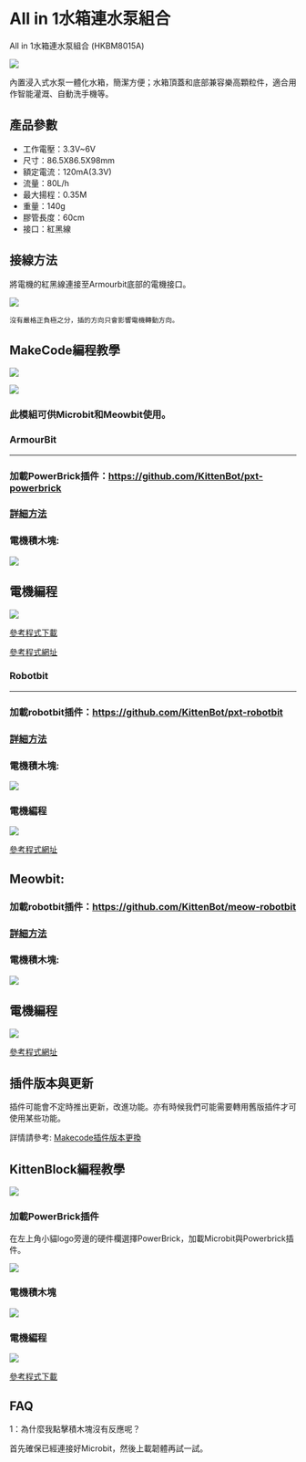 # All in 1水箱連水泵組合

All in 1水箱連水泵組合 (HKBM8015A)

![](./PWmodules/images/image--010.png)

內置浸入式水泵一體化水箱，簡潔方便；水箱頂蓋和底部兼容樂高顆粒件，適合用作智能灌溉、自動洗手機等。

## 產品參數

- 工作電壓：3.3V~6V
- 尺寸：86.5X86.5X98mm
- 額定電流：120mA(3.3V)
- 流量：80L/h
- 最大揚程：0.35M
- 重量：140g
- 膠管長度：60cm
- 接口：紅黑線

## 接線方法

將電機的紅黑線連接至Armourbit底部的電機接口。

![](./PWmodules/images/pumpCon.jpg)

    沒有嚴格正負極之分，插的方向只會影響電機轉動方向。

## MakeCode編程教學

![](./PWmodules/images/mcbanner.png)

![](../meowbit/images/acbanner.png)

### 此模組可供Microbit和Meowbit使用。

### ArmourBit

---

### 加載PowerBrick插件：https://github.com/KittenBot/pxt-powerbrick

### [詳細方法](../Makecode/powerBrickMC)

### 電機積木塊:

![](../motors/images/motorblocks.png)

## 電機編程

![](../motors/images/motor.png)

[參考程式下載](https://bit.ly/PowerbrickM11_01Hex)

[參考程式網址](https://makecode.microbit.org/_RYHivyayYL4q)

### Robotbit

---

### 加載robotbit插件：https://github.com/KittenBot/pxt-robotbit

### [詳細方法](../Makecode/powerBrickMC)

### 電機積木塊:

![](../motors/images/2kmotorblocks_rb.png)

### 電機編程

![](../motors/images/2kmotorcode_rb.png)

[參考程式網址](https://makecode.microbit.org/_33HMywgx9H97q)

## Meowbit:

### 加載robotbit插件：https://github.com/KittenBot/meow-robotbit

### [詳細方法](../Makecode/powerBrickMC)

### 電機積木塊:

![](../motors/images/motorblocks.png)

## 電機編程

![](../motors/images/2kmotorcode_meow.png)

[參考程式網址](https://makecode.com/_2z0C8v6XAC5y)

## 插件版本與更新

插件可能會不定時推出更新，改進功能。亦有時候我們可能需要轉用舊版插件才可使用某些功能。

詳情請參考: [Makecode插件版本更換](../../Makecode/makecode_extensionUpdate)

## KittenBlock編程教學

![](./PWmodules/images/kbbanner.png)

### 加載PowerBrick插件

在左上角小貓logo旁邊的硬件欄選擇PowerBrick，加載Microbit與Powerbrick插件。

![](./PWmodules/images/addextension.png)

### 電機積木塊

![](./PWmodules/kbimages/kbmotorblocks.png)

### 電機編程

![](./PWmodules/kbimages/kbpumpcode.png)

[參考程式下載](https://bit.ly/PowerbrickM11_01sb3)

## FAQ

1：為什麼我點擊積木塊沒有反應呢？

首先確保已經連接好Microbit，然後上載韌體再試一試。

